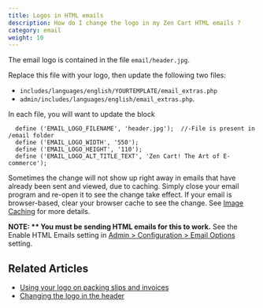 ```yaml
---
title: Logos in HTML emails 
description: How do I change the logo in my Zen Cart HTML emails ?
category: email
weight: 10
---
```



The email logo is contained in the file `email/header.jpg`. 

Replace this file with your logo, then update the following two files: 

* `includes/languages/english/YOURTEMPLATE/email_extras.php` 
* `admin/includes/languages/english/email_extras.php`. 

In each file, you will want to update the block 

```
  define ('EMAIL_LOGO_FILENAME', 'header.jpg');  //-File is present in /email folder
  define ('EMAIL_LOGO_WIDTH', '550');
  define ('EMAIL_LOGO_HEIGHT', '110');
  define ('EMAIL_LOGO_ALT_TITLE_TEXT', 'Zen Cart! The Art of E-commerce');
```

Sometimes the change will not show up right away in emails that have already been sent and viewed, due to caching. Simply close your email program and re-open it to see the change take effect.  If your email is browser-based, clear your browser cache to see the change.  See [Image Caching](/user/new_user_topics/change_header_logo/#image-caching) for more details. 

**NOTE: ** You must be sending HTML emails for this to work.**  See the Enable HTML Emails setting in [Admin > Configuration > Email Options ](/user/admin_pages/configuration/configuration_emailoptions/) setting.

## Related Articles 
- [Using your logo on packing slips and invoices](/user/orders/high_res_logo)
- [Changing the logo in the header](/user/new_user_topics/change_header_logo/)
